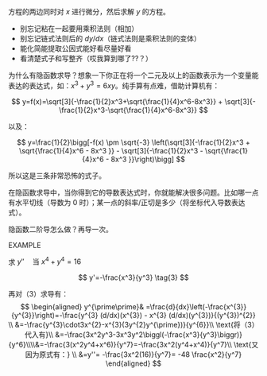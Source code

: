 方程的两边同时对 $x$ 进行微分，然后求解 $y$ 的方程。
- 别忘记粘在一起要用乘积法则（相加）
- 别忘记链式法则后的 $dy/dx$（链式法则是乘积法则的变体）
- 能化简能提取公因式能好看尽量好看
- 看清楚式子和写整齐（哎我算到哪了??？）

为什么有隐函数求导？想象一下你正在将一个二元及以上的函数表示为一个变量能表达的表达式，如：$x^{3}+y^{3}=6xy$。纯手算有点难，借助计算机有：

$$
y=f(x)=\sqrt[3]{-\frac{1}{2}x^3+\sqrt{\frac{1}{4}x^6-8x^3}} + \sqrt[3]{-\frac{1}{2}x^3-\sqrt{\frac{1}{4}x^6-8x^3}}
$$

以及：

$$
y=\frac{1}{2}\bigg[-f(x) \pm \sqrt{-3} \left(\sqrt[3]{-\frac{1}{2}x^3 + \sqrt{\frac{1}{4}x^6 - 8x^3 }} - \sqrt[3]{-\frac{1}{2}x^3 - \sqrt{\frac{1}{4}x^6 - 8x^3 }}\right)\bigg]
$$

所以这是三条非常恐怖的式子。

在隐函数求导中，当你得到它的导数表达式时，你就能解决很多问题。比如哪一点有水平切线（导数为 0 时）；某一点的斜率/正切是多少（将坐标代入导数表达式）。


隐函数二阶导怎么做？再导一次。

EXAMPLE 

求 $y''\quad \text{当 }x^{4}+y^{4}=16$

$$
y'=-\frac{x^3}{y^3} \tag{3}
$$

再对（3）求导有：
$$
\begin{aligned}
y^{\prime\prime}& =\frac{d}{dx}\left(-\frac{x^{3}}{y^{3}}\right)=-\frac{y^{3} (d/dx)(x^{3}) - x^{3} (d/dx)(y^{3})}{(y^{3})^{2}} \\
&=-\frac{y^{3}\cdot3x^{2}-x^{3}(3y^{2}y^{\prime})}{y^{6}}\\
\text{将（3）代入有}\\
&=-\frac{3x^2y^3-3x^3y^2\biggl(-\frac{x^3}{y^3}\biggr)}{y^6}\\\\&=-\frac{3(x^2y^4+x^6)}{y^7}=-\frac{3x^2(y^4+x^4)}{y^7}\\
\text{又因为原式有：} \\
&=y''= -\frac{3x^2(16)}{y^7}= -48 \frac{x^2}{y^7}
\end{aligned}
$$